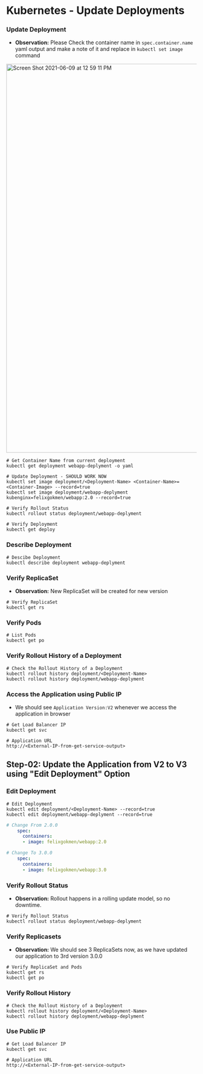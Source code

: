 # Kubernetes - Update Deployments

### Update Deployment
- **Observation:** Please Check the container name in `spec.container.name` yaml output and make a note of it and 
replace in `kubectl set image` command <Container-Name>
<img width="1027" alt="Screen Shot 2021-06-09 at 12 59 11 PM" src="https://user-images.githubusercontent.com/63836841/121397609-7d1c2680-c922-11eb-9651-697386a1eb64.png">


```
# Get Container Name from current deployment
kubectl get deployment webapp-deplyment -o yaml

# Update Deployment - SHOULD WORK NOW
kubectl set image deployment/<Deployment-Name> <Container-Name>=<Container-Image> --record=true
kubectl set image deployment/webapp-deplyment kubenginx=felixgokmen/webapp:2.0 --record=true
```

```
# Verify Rollout Status 
kubectl rollout status deployment/webapp-deplyment

# Verify Deployment
kubectl get deploy
```
### Describe Deployment

```
# Descibe Deployment
kubectl describe deployment webapp-deplyment
```
### Verify ReplicaSet
- **Observation:** New ReplicaSet will be created for new version
```
# Verify ReplicaSet
kubectl get rs
```

### Verify Pods

```
# List Pods
kubectl get po
```

### Verify Rollout History of a Deployment
 

```
# Check the Rollout History of a Deployment
kubectl rollout history deployment/<Deployment-Name>
kubectl rollout history deployment/webapp-deplyment  
```

### Access the Application using Public IP
- We should see `Application Version:V2` whenever we access the application in browser
```
# Get Load Balancer IP
kubectl get svc

# Application URL
http://<External-IP-from-get-service-output>
```


## Step-02: Update the Application from V2 to V3 using "Edit Deployment" Option
### Edit Deployment
```
# Edit Deployment
kubectl edit deployment/<Deployment-Name> --record=true
kubectl edit deployment/webapp-deplyment --record=true
```

```yml
# Change From 2.0.0
    spec:
      containers:
      - image: felixgokmen/webapp:2.0

# Change To 3.0.0
    spec:
      containers:
      - image: felixgokmen/webapp:3.0
```

### Verify Rollout Status
- **Observation:** Rollout happens in a rolling update model, so no downtime.
```
# Verify Rollout Status 
kubectl rollout status deployment/webapp-deplyment
```
### Verify Replicasets
- **Observation:**  We should see 3 ReplicaSets now, as we have updated our application to 3rd version 3.0.0
```
# Verify ReplicaSet and Pods
kubectl get rs
kubectl get po
```
### Verify Rollout History
```
# Check the Rollout History of a Deployment
kubectl rollout history deployment/<Deployment-Name>
kubectl rollout history deployment/webapp-deplyment   
```

### Use Public IP
```
# Get Load Balancer IP
kubectl get svc

# Application URL
http://<External-IP-from-get-service-output>
```